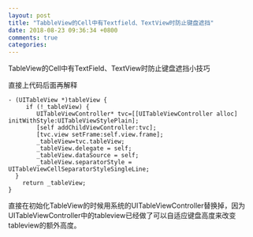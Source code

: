```yaml
---
layout: post
title: "TabbleView的Cell中有Textfield、TextView时防止键盘遮挡"
date: 2018-08-23 09:36:34 +0800
comments: true
categories: 
---
```




TableView的Cell中有TextField、TextView时防止键盘遮挡小技巧

<!--more-->
直接上代码后面再解释



	- (UITableView *)tableView {	     if (!_tableView) {            UITableViewController* tvc=[[UITableViewController alloc] initWithStyle:UITableViewStylePlain];            [self addChildViewController:tvc];            [tvc.view setFrame:self.view.frame];            _tableView=tvc.tableView;            _tableView.delegate = self;            _tableView.dataSource = self;            _tableView.separatorStyle = UITableViewCellSeparatorStyleSingleLine;      }        return _tableView;
    } 


直接在初始化TableView的时候用系统的UITableViewController替换掉，因为UITableViewController中的tableview已经做了可以自适应键盘高度来改变tableview的额外高度。

